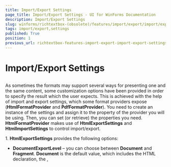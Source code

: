 ```yaml
---
title: Import/Export Settings
page_title: Import/Export Settings - UI for WinForms Documentation
description: Import/Export Settings
slug: winforms/richtextbox-(obsolete)/features/import/export/import/export-settings
tags: import/export,settings
published: True
position: 1
previous_url: richtextbox-features-import-export-import-export-settings
---
```


# Import/Export Settings



## 

As sometimes the formats may support several ways for presenting one and the same content, some customization options have been provided in order to specify the result which the user expects. This is achieved with the help of import and export settings, which some format providers expose (__HtmlFormatProvider__ and __PdfFormatProvider__). You need to create an instance of the settings and assign it to the property of the provider you will be using. Then, you can set (or retrieve) the properties you need. __HtmlFormatProvider__ makes use of __HtmlExportSettings__ and __HtmlImportSettings__ to control import/export.

1\. __HtmlExportSettings__ provides the following options:

  * __DocumentExportLevel__ – you can choose between __Document__ and __Fragment__. __Document__ is the default value, which includes the HTML declaration, the __<HTML>__, __<TITLE>__, __<HEAD>__ and __<BODY>__ tags, whereas setting the document export level to __Fragment__ results in exporting the content of the __<BODY>__ tag only.

  * __StylesExportMode__ – the options here are __Inline__ and __Classes__, the default one being __Classes__. Predefined classes is the preferred way for setting styles, yet inline styles may be useful with regard to the consumer of the HTML. For instance, in order to use the exported HTML in __Telerik Reporting__, the __StylesExportMode__ needs to be set to __Inline__.

  * __ImageExportMode__ – the user can choose between several options or even provide his own implementation by choosing the __ImageExportingEvent__ option for the __ImageExportMode__ property and handling the __ImageExportingEvent__. The __UriSource__ option can be used if you want to export an image by setting its __src__ property to the __URL__ rather than having the raw data in the exported document.

2\. __HtmlImportSettings__ provides the following options: 

  * __UseDefaultStylesheetForFontProperties__ – a __Boolean__ property indicating whether the default font properties of RadRichTextBox or the defaults in the HTML specification should be used for the elements that do not set their __FontSize__, __FontFamily__, __FontWeight__ and __FontStyle__ explicitly.

  * __LoadImageFromUrl__ event – this event was introduced at a time when __HtmlFormatProvider__ did not automatically load images from URLs. The feature is currently supported out of the box, but this event can be useful if using virtual directories and files on the server.

__PdfFormatProvider__ exposes an __ExportSettings__ property of type __PdfExportSettings__, which can be used in the same way as the export settings of __HtmlFormatProvider__.

__PdfExportSettings__ include the following options:

* __ContentsCompressionMode__ – this property allows you to choose if you wish to make use of compression (by setting it to __Deflate__ or __Automatic__) or not (__PdfContentsCompressionMode.None__) of the text content of the document.

* __ContentsDeflaterCompressionLevel__ – an integer between -1 and 9, used to get or set the compression level to be used when deflating the content of the document.  Default Compression is __-1__, No Compression is __0__ and Best Compression is __9__;

* __ImagesCompressionMode__ – the user can choose between __None__, __Jpeg__ (supported only for images, imported as JPEG), Deflate (the deflate algorithm will be applied to compress the images) or __Automatic__ (the best algorithm will be automatically decided upon for you).

* __ImagesDeflaterCompressionLevel__ – same as __ContentsDeflaterCompressionLevel__, but applied to the images in the document. This property is respected when an image is compressed with __Deflate__.

>note __PDF import__ is currently __not__ supported, so there are not any import settings.
>

>note There are not any __Import__ or __ExportSettings__ for __XAML__ either, as the __XAML__ serialization is lossless and all elements are imported and exported as they would appear  if declared in a __XAML__ page in the application. __DocxFormatProvider__ does not currently provide any settings as the document content is matched as closely as possible to the Word document.
>

